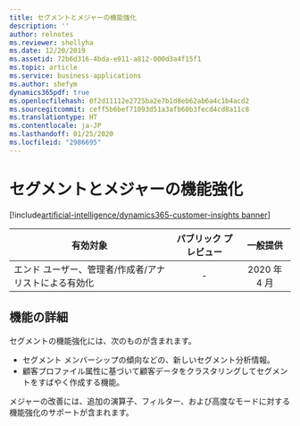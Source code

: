 ```yaml
---
title: セグメントとメジャーの機能強化
description: ''
author: relnotes
ms.reviewer: shellyha
ms.date: 12/20/2019
ms.assetid: 72b6d316-4bda-e911-a812-000d3a4f15f1
ms.topic: article
ms.service: business-applications
ms.author: shefym
dynamics365pdf: true
ms.openlocfilehash: 0f2d11112e2725ba2e7b1d8eb62ab6a4c1b4acd2
ms.sourcegitcommit: ceff5b6bef71093d51a3afb60b3fecd4cd8a11c8
ms.translationtype: HT
ms.contentlocale: ja-JP
ms.lasthandoff: 01/25/2020
ms.locfileid: "2986695"
---
```

# <a name="enhancements-to-segments-and-measures"></a>セグメントとメジャーの機能強化
[!include[artificial-intelligence/dynamics365-customer-insights banner](../includes/artificial-intelligence/dynamics365-customer-insights.md)]

| 有効対象    |  パブリック プレビュー | 一般提供 | 
| ---------- | :----------: |:----------: |
|エンド ユーザー、管理者/作成者/アナリストによる有効化|-| 2020 年 4 月|






## <a name="feature-details"></a>機能の詳細
<!--feature detail start -->
セグメントの機能強化には、次のものが含まれます。

- セグメント メンバーシップの傾向などの、新しいセグメント分析情報。 
- 顧客プロファイル属性に基づいて顧客データをクラスタリングしてセグメントをすばやく作成する機能。

メジャーの改善には、追加の演算子、フィルター、および高度なモードに対する機能強化のサポートが含まれます。 

<!--feature detail end -->










